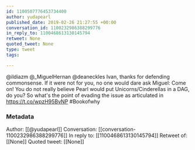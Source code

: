 ```yaml
---
id: 1100507776453734400
author: yudapearl
published_date: 2019-02-26 21:27:55 +00:00
conversation_id: 1100232986388299776
in_reply_to: 1100468613130145794
retweet: None
quoted_tweet: None
type: tweet
tags:

---
```


@ildiazm @_MiguelHernan @deaneckles Ivan, thanks for defending commonsense. If it were not for you, no one would dare ask Miguel: Come on! You do not really believe Pearl would put Unicorns/Cinderellas in a DAG, do you? So what's the point of evading the issue as articulated in  https://t.co/wpzH95BvNP #Bookofwhy

### Metadata

Author: [[@yudapearl]]
Conversation: [[conversation-1100232986388299776]]
In reply to: [[1100468613130145794]]
Retweet of: [[None]]
Quoted tweet: [[None]]
